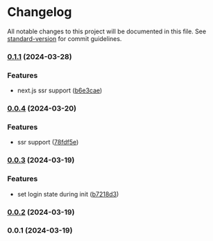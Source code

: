 # Changelog

All notable changes to this project will be documented in this file. See [standard-version](https://github.com/conventional-changelog/standard-version) for commit guidelines.

### [0.1.1](https://github.com/Geo25rey/magic-link-popup-react/compare/v0.1.0...v0.1.1) (2024-03-28)


### Features

* next.js ssr support ([b6e3cae](https://github.com/Geo25rey/magic-link-popup-react/commit/b6e3caefeb0d819a64e81ebd1904d35151058811))

### [0.0.4](https://github.com/Geo25rey/magic-link-popup-react/compare/v0.0.3...v0.0.4) (2024-03-20)


### Features

* ssr support ([78fdf5e](https://github.com/Geo25rey/magic-link-popup-react/commit/78fdf5e2e15099879d3b3cd863082521c4eb43e0))

### [0.0.3](https://github.com/Geo25rey/magic-link-popup-react/compare/v0.0.2...v0.0.3) (2024-03-19)


### Features

* set login state during init ([b7218d3](https://github.com/Geo25rey/magic-link-popup-react/commit/b7218d30bd216363be57d15ede5f3d1c7d53d2cf))

### [0.0.2](https://github.com/Geo25rey/magic-link-popup-react/compare/v0.0.1...v0.0.2) (2024-03-19)

### 0.0.1 (2024-03-19)
